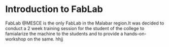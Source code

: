 # Introduction to FabLab

FabLab @MESCE is the only FabLab in the Malabar region.It was decided to conduct a 2 week training session for the student of the college to famialarize the machine to the students and to provide a hands-on-workshop on the same. hhjj


